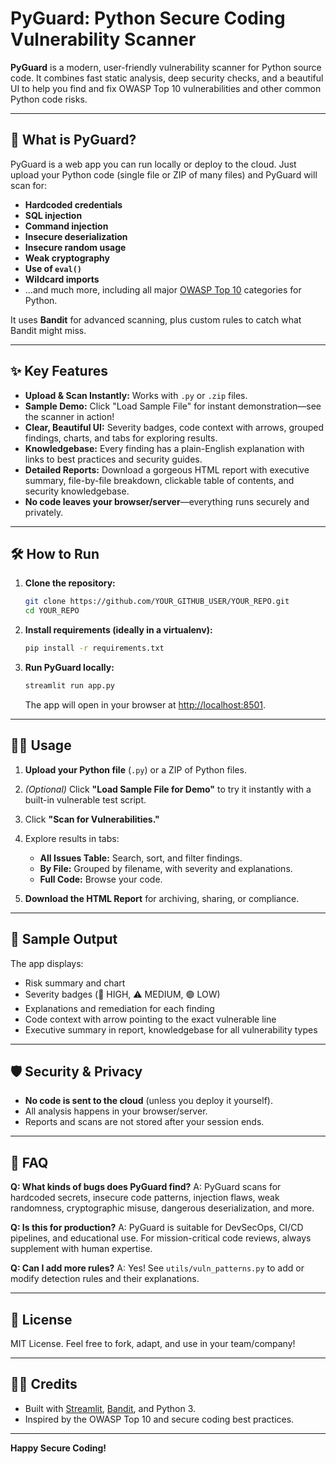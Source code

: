 # PyGuard: Python Secure Coding Vulnerability Scanner

**PyGuard** is a modern, user-friendly vulnerability scanner for Python source code.
It combines fast static analysis, deep security checks, and a beautiful UI to help you find and fix OWASP Top 10 vulnerabilities and other common Python code risks.

---

## 🚀 What is PyGuard?

PyGuard is a web app you can run locally or deploy to the cloud.
Just upload your Python code (single file or ZIP of many files) and PyGuard will scan for:

* **Hardcoded credentials**
* **SQL injection**
* **Command injection**
* **Insecure deserialization**
* **Insecure random usage**
* **Weak cryptography**
* **Use of `eval()`**
* **Wildcard imports**
* ...and much more, including all major [OWASP Top 10](https://owasp.org/www-project-top-ten/) categories for Python.

It uses **Bandit** for advanced scanning, plus custom rules to catch what Bandit might miss.

---

## ✨ Key Features

* **Upload & Scan Instantly:** Works with `.py` or `.zip` files.
* **Sample Demo:** Click "Load Sample File" for instant demonstration—see the scanner in action!
* **Clear, Beautiful UI:** Severity badges, code context with arrows, grouped findings, charts, and tabs for exploring results.
* **Knowledgebase:** Every finding has a plain-English explanation with links to best practices and security guides.
* **Detailed Reports:** Download a gorgeous HTML report with executive summary, file-by-file breakdown, clickable table of contents, and security knowledgebase.
* **No code leaves your browser/server**—everything runs securely and privately.

---

## 🛠️ How to Run

1. **Clone the repository:**

   ```bash
   git clone https://github.com/YOUR_GITHUB_USER/YOUR_REPO.git
   cd YOUR_REPO
   ```

2. **Install requirements (ideally in a virtualenv):**

   ```bash
   pip install -r requirements.txt
   ```

3. **Run PyGuard locally:**

   ```bash
   streamlit run app.py
   ```

   The app will open in your browser at [http://localhost:8501](http://localhost:8501).

---

## 🧑‍💻 Usage

1. **Upload your Python file** (`.py`) or a ZIP of Python files.
2. *(Optional)* Click **"Load Sample File for Demo"** to try it instantly with a built-in vulnerable test script.
3. Click **"Scan for Vulnerabilities."**
4. Explore results in tabs:

   * **All Issues Table:** Search, sort, and filter findings.
   * **By File:** Grouped by filename, with severity and explanations.
   * **Full Code:** Browse your code.
5. **Download the HTML Report** for archiving, sharing, or compliance.

---

## 📄 Sample Output

The app displays:

* Risk summary and chart
* Severity badges (🚨 HIGH, ⚠️ MEDIUM, 🟢 LOW)
* Explanations and remediation for each finding
* Code context with arrow pointing to the exact vulnerable line
* Executive summary in report, knowledgebase for all vulnerability types

---

## 🛡️ Security & Privacy

* **No code is sent to the cloud** (unless you deploy it yourself).
* All analysis happens in your browser/server.
* Reports and scans are not stored after your session ends.

---

## 🙋 FAQ

**Q: What kinds of bugs does PyGuard find?**
A: PyGuard scans for hardcoded secrets, insecure code patterns, injection flaws, weak randomness, cryptographic misuse, dangerous deserialization, and more.

**Q: Is this for production?**
A: PyGuard is suitable for DevSecOps, CI/CD pipelines, and educational use. For mission-critical code reviews, always supplement with human expertise.

**Q: Can I add more rules?**
A: Yes! See `utils/vuln_patterns.py` to add or modify detection rules and their explanations.

---

## 📝 License

MIT License.
Feel free to fork, adapt, and use in your team/company!

---

## 👨‍🎓 Credits

* Built with [Streamlit](https://streamlit.io), [Bandit](https://bandit.readthedocs.io), and Python 3.
* Inspired by the OWASP Top 10 and secure coding best practices.

---

**Happy Secure Coding!**
